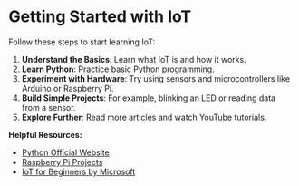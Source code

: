 # Getting Started with IoT

Follow these steps to start learning IoT:

1. **Understand the Basics**: Learn what IoT is and how it works.
2. **Learn Python**: Practice basic Python programming.
3. **Experiment with Hardware**: Try using sensors and microcontrollers like Arduino or Raspberry Pi.
4. **Build Simple Projects**: For example, blinking an LED or reading data from a sensor.
5. **Explore Further**: Read more articles and watch YouTube tutorials.

**Helpful Resources:**
- [Python Official Website](https://www.python.org/)
- [Raspberry Pi Projects](https://projects.raspberrypi.org/en/)
- [IoT for Beginners by Microsoft](https://microsoft.github.io/IoT-For-Beginners/)
